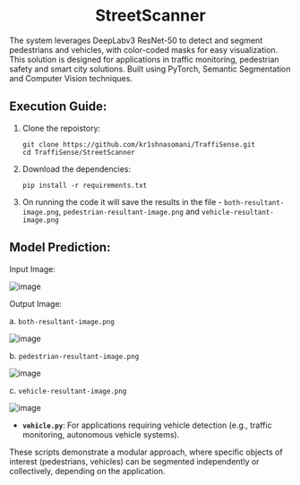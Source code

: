 <h1 align="center">StreetScanner</h1>
The system leverages DeepLabv3 ResNet-50 to detect and segment pedestrians and vehicles, with color-coded masks for easy visualization. This solution is designed for applications in traffic monitoring, pedestrian safety and smart city solutions. Built using PyTorch, Semantic Segmentation and Computer Vision techniques.

## Execution Guide:
1. Clone the repoistory:
   ```
   git clone https://github.com/kr1shnasomani/TraffiSense.git
   cd TraffiSense/StreetScanner
   ```

2. Download the dependencies:
   ```
   pip install -r requirements.txt
   ```

3. On running the code it will save the results in the file - `both-resultant-image.png`, `pedestrian-resultant-image.png` and `vehicle-resultant-image.png`

## Model Prediction:

   Input Image:

   ![image](https://github.com/user-attachments/assets/23ae6bf3-7f30-4389-95f5-e3772be3d3f7)

   Output Image:

   a. `both-resultant-image.png`

   ![image](https://github.com/user-attachments/assets/4e1fa906-e2f4-4018-8e81-bf3415d715c4)

   b. `pedestrian-resultant-image.png`

   ![image](https://github.com/user-attachments/assets/ff1745c7-b5b6-4021-bb9c-3d0b5c8e3577)

   c. `vehicle-resultant-image.png`

   ![image](https://github.com/user-attachments/assets/1c0b6d28-ce89-4d31-b83d-1ceaa5f1c2c4)

- **`vehicle.py`**: For applications requiring vehicle detection (e.g., traffic monitoring, autonomous vehicle systems).

These scripts demonstrate a modular approach, where specific objects of interest (pedestrians, vehicles) can be segmented independently or collectively, depending on the application.
